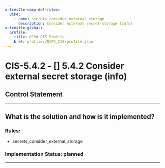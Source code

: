 ```yaml
---
x-trestle-comp-def-rules:
  OCP4:
    - name: secrets_consider_external_storage
      description: Consider external secret storage (info)
x-trestle-global:
  profile:
    title: OCP4 CIS Profile
    href: profiles/OCP4_CIS/profile.json
---
```


# CIS-5.4.2 - \[\] 5.4.2 Consider external secret storage (info)

## Control Statement

______________________________________________________________________

## What is the solution and how is it implemented?

<!-- For implementation status enter one of: implemented, partial, planned, alternative, not-applicable -->

<!-- Note that the list of rules under ### Rules: is read-only and changes will not be captured after assembly to JSON -->

<!-- Add control implementation description here for control: CIS-5.4.2 -->

### Rules:

  - secrets_consider_external_storage

### Implementation Status: planned

______________________________________________________________________
